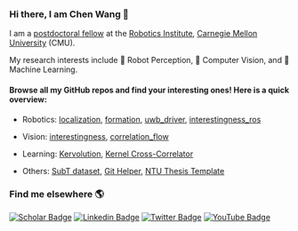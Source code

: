 ### Hi there, I am Chen Wang 👋

I am a [postdoctoral fellow](https://scholars.cmu.edu/8810-chen-wang) at the [Robotics Institute](https://www.ri.cmu.edu), [Carnegie Mellon University](https://cmu.edu) (CMU).

My research interests include 🤖 Robot Perception, 👀 Computer Vision, and 📖 Machine Learning.

#### Browse all my GitHub repos and find your interesting ones! Here is a quick overview:

- Robotics: [localization](https://github.com/wang-chen/localization), [formation](https://github.com/wang-chen/formation), [uwb_driver](https://github.com/wang-chen/uwb_driver), [interestingness_ros](https://github.com/wang-chen/interestingness_ros)

- Vision: [interestingness](https://github.com/wang-chen/interestingness), [correlation_flow](https://github.com/wang-chen/correlation_flow)

- Learning: [Kervolution](https://github.com/wang-chen/kervolution), [Kernel Cross-Correlator](https://github.com/wang-chen/KCC)

- Others: [SubT dataset](https://github.com/wang-chen/SubT), [Git Helper](https://github.com/wang-chen/git), [NTU Thesis Template](https://github.com/wang-chen/thesis_template_ntu)


### Find me elsewhere 🌎

[![Scholar Badge](https://img.shields.io/badge/-Google%20Scholar-1ca0f1?style=flat&labelColor=1ca0f1&logo=google-scholar&logoColor=white&link=https://scholar.google.com/citations?user=vZfmKl4AAAAJ&hl=en&oi=sra)](https://scholar.google.com/citations?user=vZfmKl4AAAAJ&hl=en&oi=sra)
[![Linkedin Badge](https://img.shields.io/badge/-LinkedIn-blue?style=flat&logo=Linkedin&logoColor=white&link=https://www.linkedin.com/in/wang-chen/)](https://www.linkedin.com/in/wang-chen/)
[![Twitter Badge](https://img.shields.io/badge/-Twitter-1ca0f1?style=flat&labelColor=1ca0f1&logo=twitter&logoColor=white&link=https://twitter.com/DrChenWang)](https://twitter.com/DrChenWang)
[![YouTube Badge](https://img.shields.io/badge/-YouTube-1ca0f1?style=flat&labelColor=1ca0f1&logo=youtube&logoColor=white&link=https://www.youtube.com/channel/UCA-y9bZJsV9JAHQ9VnRBplg)](https://www.youtube.com/channel/UCA-y9bZJsV9JAHQ9VnRBplg)
